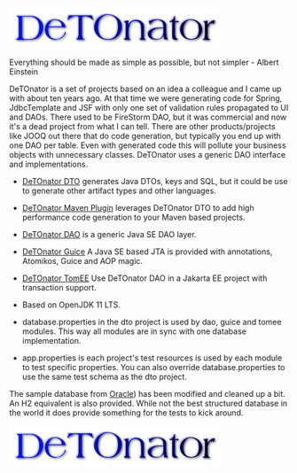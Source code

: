 ![Title](images/title.png)

Everything should be made as simple as possible, but not simpler - Albert Einstein

DeTOnator is a set of projects based on an idea a colleague and I came up with about ten years ago. At that time we were generating
code for Spring, JdbcTemplate and JSF with only one set of validation rules propagated to UI and DAOs. There used to be FireStorm
DAO, but it was commercial and now it's a dead project from what I can tell. There are other products/projects like JOOQ out there
that do code generation, but typically you end up with one DAO per table. Even with generated code this will pollute your business
objects with unnecessary classes. DeTOnator uses a generic DAO interface and implementations. 
* [DeTOnator DTO](https://github.com/sgjava/detonator/tree/master/dto) generates Java DTOs, keys and SQL, but it could be use to
generate other artifact types and other languages.
* [DeTOnator Maven Plugin](https://github.com/sgjava/detonator/tree/master/detonator-maven-plugin) leverages DeTOnator DTO to add
high performance code generation to your Maven based projects.
* [DeTOnator DAO](https://github.com/sgjava/detonator/tree/master/dao) is a generic Java SE DAO layer.
* [DeTOnator Guice](https://github.com/sgjava/detonator/tree/master/guice) A Java SE based JTA is provided with
annotations, Atomikos, Guice and AOP magic.
* [DeTOnator TomEE](https://github.com/sgjava/detonator/tree/master/tomee) Use DeTOnator DAO in a Jakarta EE project with transaction support.
* Based on OpenJDK 11 LTS.

* database.properties in the dto project is used by dao, guice and tomee modules. This way all modules are in sync with one database
implementation.
* app.properties is each project's test resources is used by each module to test specific properties. You can also override
database.properties to use the same test schema as the dto project.

The sample database from [Oracle](https://www.oracletutorial.com/getting-started/oracle-sample-database)) has been modified and
cleaned up a bit. An H2 equivalent is also provided. While not the best structured database in the world it does provide something
for the tests to kick around.

![Title](images/title.png)